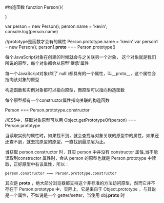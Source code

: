 #构造函数
function Person(){

}

var person = new Person();
person.name = 'kevin';
console.log(person.name)

//prototype是函数才会有的属性
Person.prototype.name = 'kevin'
var person1 = new Person();
person1.__proto__ === Person.prototype()

每个JavaScript对象在创建的时候就会与之关联另一个对象，
这个对象就是我们所说的原型，每个对象都会从原型'继承'属性

每一个JavaScript对象(除了 null )都具有的一个属性，叫__proto__，这个属性会指向该对象的原型

构造函数和实例对象都可以指向原型，而原型可以指向构造函数

每个原型都有一个constructor属性指向关联的构造函数

Person === Person.prototype.constructor

//ES5中，获取对象原型可以用
Object.getPrototypeOf(person) === Person.prototype

当读取实例的属性时，如果找不到，就会查找与对象关联的原型中的属性，如果还还查不到，就去找原型的原型，一直找到最顶层为止。

当获取 person.constructor 时，其实 person 中并没有 constructor 属性,当不能读取到constructor 属性时，会从 person 的原型也就是 Person.prototype 中读取，正好原型中有该属性，所以：

```
person.constructor === Person.prototype.constructor
```

其次是 __proto__ ，绝大部分浏览器都支持这个非标准的方法访问原型，然而它并不存在于 Person.prototype 中，实际上，它是来自于 Object.prototype ，与其说是一个属性，不如说是一个 getter/setter，当使用 obj.__proto__ 时






